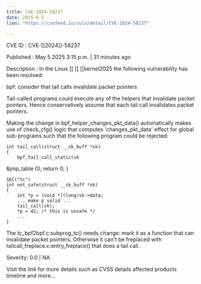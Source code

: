```yaml
---
title: CVE-2024-58237
date: 2025-5-5
lien: "https://cvefeed.io/vuln/detail/CVE-2024-58237"

---
```


CVE ID : CVE-[[2024]]-58237

Published :  May 5
2025
3:15 p.m. | 31 minutes ago

Description : In the Linux  [[ [[ [[kernel2025
the following vulnerability has been resolved:

bpf: consider that tail calls invalidate packet pointers

Tail-called programs could execute any of the helpers that invalidate
packet pointers. Hence
conservatively assume that each tail call
invalidates packet pointers.

Making the change in bpf_helper_changes_pkt_data() automatically makes
use of check_cfg() logic that computes 'changes_pkt_data' effect for
global sub-programs
such that the following program could be
rejected:

    int tail_call(struct __sk_buff *sk)
    {
    	bpf_tail_call_static(sk
&jmp_table
0);
    	return 0;
    }

    SEC("tc")
    int not_safe(struct __sk_buff *sk)
    {
    	int *p = (void *)(long)sk->data;
    	... make p valid ...
    	tail_call(sk);
    	*p = 42; /* this is unsafe */
    	...
    }

The tc_bpf2bpf.c:subprog_tc() needs change: mark it as a function that
can invalidate packet pointers. Otherwise
it can't be freplaced with
tailcall_freplace.c:entry_freplace() that does a tail call.

Severity: 0.0 | NA

Visit the link for more details
such as CVSS details
affected products
timeline
and more...

